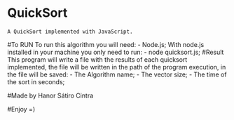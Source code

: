 # QuickSort
    A QuickSort implemented with JavaScript.

#To RUN
    To run this algorithm you will need:
        - Node.js;
    With node.js installed in your machine you only need to run:
        - node quicksort.js;
#Result
    This program will write a file with the results of each quicksort implemented, the file will be written in the path of the program execution, in the file will be saved:
        - The Algorithm name;
        - The vector size;
        - The time of the sort in seconds;

#Made by 
Hanor Sátiro Cintra

#Enjoy =)
